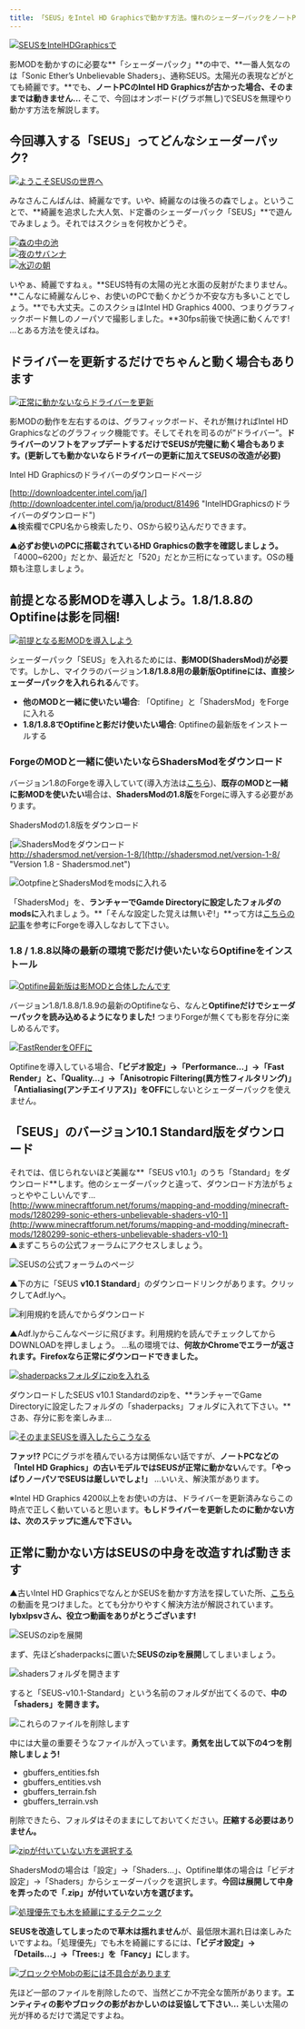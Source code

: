```yaml
---
title: 「SEUS」をIntel HD Graphicsで動かす方法。憧れのシェーダーパックをノートPCで! [影MOD]
---
```


[![SEUSをIntelHDGraphicsで](https://cdn-ak.f.st-hatena.com/images/fotolife/s/sasigume/20210208/20210208152906.jpg)](#a/2/a2671560.jpg "SEUSをIntelHDGraphicsで")

影MODを動かすのに必要な**「シェーダーパック」**の中で、**一番人気なのは「Sonic Ether’s Unbelievable Shaders」、通称SEUS。太陽光の表現などがとても綺麗です。**でも、**ノートPCのIntel HD Graphicsが古かった場合、そのままでは動きません…** そこで、今回はオンボード(グラボ無し)でSEUSを無理やり動かす方法を解説します。

## 今回導入する「SEUS」ってどんなシェーダーパック?

[![ようこそSEUSの世界へ](https://cdn-ak.f.st-hatena.com/images/fotolife/s/sasigume/20210208/20210208154505.png)](#b/1/b19fcde4.png "ようこそSEUSの世界へ")

みなさんこんばんは、綺麗なです。いや、綺麗なのは後ろの森でしょ。ということで、**綺麗を追求した大人気、ド定番のシェーダーパック「SEUS」**で遊んでみましょう。それではスクショを何枚かどうぞ。

[![森の中の池](https://cdn-ak.f.st-hatena.com/images/fotolife/s/sasigume/20210208/20210208145002.png)](#7/d/7d22693c.png "森の中の池")  
[![夜のサバンナ](https://cdn-ak.f.st-hatena.com/images/fotolife/s/sasigume/20210208/20210208142044.png)](#6/2/627e837f.png "夜のサバンナ")  
[![水辺の朝](https://cdn-ak.f.st-hatena.com/images/fotolife/s/sasigume/20210208/20210208142411.png)](#6/6/665b476b.png "水辺の朝")

いやぁ、綺麗ですねぇ。**SEUS特有の太陽の光と水面の反射がたまりません。**こんなに綺麗なんじゃ、お使いのPCで動くかどうか不安な方も多いことでしょう。**でも大丈夫。このスクショはIntel HD Graphics 4000、つまりグラフィックボード無しのノーパソで撮影しました。**30fps前後で快適に動くんです! …とある方法を使えばね。

## ドライバーを更新するだけでちゃんと動く場合もあります

[![正常に動かないならドライバーを更新](https://cdn-ak.f.st-hatena.com/images/fotolife/s/sasigume/20210208/20210208134357.png)](#4/1/41a84fc6.png "正常に動かないならドライバーを更新")

影MODの動作を左右するのは、グラフィックボード、それが無ければIntel HD Graphicsなどのグラフィック機能です。そしてそれを司るのが”ドライバー”。**ドライバーのソフトをアップデートするだけでSEUSが完璧に動く場合もあります。(更新しても動かないならドライバーの更新に加えてSEUSの改造が必要)**

Intel HD Graphicsのドライバーのダウンロードページ

[http://downloadcenter.intel.com/ja/](http://downloadcenter.intel.com/ja/product/81496 "IntelHDGraphicsのドライバーのダウンロード")  
▲検索欄でCPU名から検索したり、OSから絞り込んだりできます。

▲**必ずお使いのPCに搭載されているHD Graphicsの数字を確認しましょう。**「4000~6200」だとか、最近だと「520」だとか三桁になっています。OSの種類も注意しましょう。

## 前提となる影MODを導入しよう。1.8/1.8.8のOptifineは影を同梱!

[![前提となる影MODを導入しよう](https://cdn-ak.f.st-hatena.com/images/fotolife/s/sasigume/20210208/20210208145913.png)](#8/4/84a454e7.png "前提となる影MODを導入しよう")

シェーダーパック「SEUS」を入れるためには、**影MOD(ShadersMod)が必要**です。しかし、マイクラのバージョン**1.8/1.8.8用の最新版Optifineには、直接シェーダーパックを入れられる**んです。

*   **他のMODと一緒に使いたい場合**: 「Optifine」と「ShadersMod」をForgeに入れる
*   **1.8/1.8.8でOptifineと影だけ使いたい場合**: Optifineの最新版をインストールする

### ForgeのMODと一緒に使いたいならShadersModをダウンロード

バージョン1.8のForgeを導入していて(導入方法は[こちら](/minecraft-je/howto/install-forge/))、**既存のMODと一緒に影MODを使いたい**場合は、**ShadersModの1.8版**をForgeに導入する必要があります。

ShadersModの1.8版をダウンロード

[![ShadersModをダウンロード](https://cdn-ak.f.st-hatena.com/images/fotolife/s/sasigume/20210208/20210208152530.jpg)  
http://shadersmod.net/version-1-8/](http://shadersmod.net/version-1-8/ "Version 1.8 - Shadersmod.net")

![OotpfineとShadersModをmodsに入れる](https://cdn-ak.f.st-hatena.com/images/fotolife/s/sasigume/20210208/20210208162004.jpg)

「ShadersMod」を、**ランチャーでGamde Directoryに設定したフォルダのmodsに**入れましょう。**「そんな設定した覚えは無いぞ!」**って方は[こちらの記事](/minecraft-je/howto/install-forge/)を参考にForgeを導入しなおして下さい。

### 1.8 / 1.8.8以降の最新の環境で影だけ使いたいならOptifineをインストール

[![Optifine最新版は影MODと合体したんです](https://cdn-ak.f.st-hatena.com/images/fotolife/s/sasigume/20210208/20210208142109.png)](#6/2/62bb323a.png "Optifine最新版は影MODと合体したんです")

バージョン1.8/1.8.8/1.8.9の最新のOptifineなら、なんと**Optifineだけでシェーダーパックを読み込めるようになりました!** つまりForgeが無くても影を存分に楽しめるんです。

[![FastRenderをOFFに](https://cdn-ak.f.st-hatena.com/images/fotolife/s/sasigume/20210208/20210208154201.png)](#a/e/aeac17a7.png "FastRenderをOFFに")

Optifineを導入している場合、**「ビデオ設定」→「Performance…」→「Fast Render」と、「Quality…」→「Anisotropic Filtering(異方性フィルタリング)」「Antialiasing(アンチエイリアス)」をOFFに**しないとシェーダーパックを使えません。

## 「SEUS」のバージョン10.1 Standard版をダウンロード

それでは、信じられないほど美麗な**「SEUS v10.1」のうち「Standard」をダウンロード**します。他のシェーダーパックと違って、ダウンロード方法がちょっとややこしいんです…  
[http://www.minecraftforum.net/forums/mapping-and-modding/minecraft-mods/1280299-sonic-ethers-unbelievable-shaders-v10-1](http://www.minecraftforum.net/forums/mapping-and-modding/minecraft-mods/1280299-sonic-ethers-unbelievable-shaders-v10-1)  
▲まずこちらの公式フォーラムにアクセスしましょう。

![SEUSの公式フォーラムのページ](https://cdn-ak.f.st-hatena.com/images/fotolife/s/sasigume/20210208/20210208163306.jpg)

▲下の方に「SEUS **v10.1 Standard**」のダウンロードリンクがあります。クリックしてAdf.lyへ。

![利用規約を読んでからダウンロード](https://cdn-ak.f.st-hatena.com/images/fotolife/s/sasigume/20210208/20210208163148.jpg)

▲Adf.lyからこんなページに飛びます。利用規約を読んでチェックしてからDOWNLOADを押しましょう。 …私の環境では、**何故かChromeでエラーが返されます。Firefoxなら正常にダウンロードできました。**

[![shaderpacksフォルダにzipを入れる](https://cdn-ak.f.st-hatena.com/images/fotolife/s/sasigume/20210208/20210208155542.jpg)](#b/c/bc73781c.jpg "shaderpacksフォルダにzipを入れる")

ダウンロードしたSEUS v10.1 Standardのzipを、**ランチャーでGame Directoryに設定したフォルダの「shaderpacks」フォルダに入れて下さい。**さあ、存分に影を楽しみま…

[![そのままSEUSを導入したらこうなる](https://cdn-ak.f.st-hatena.com/images/fotolife/s/sasigume/20210208/20210208141505.png)](#5/d/5da436a3.png "そのままSEUSを導入したらこうなる")

**ファッ!?** PCにグラボを積んでいる方は関係ない話ですが、**ノートPCなどの「Intel HD Graphics」の古いモデルではSEUSが正常に動かない**んです。**「やっぱりノーパソでSEUSは厳しいでしょ!」** …いいえ、解決策があります。

※Intel HD Graphics 4200以上をお使いの方は、ドライバーを更新済みならこの時点で正しく動いていると思います。**もしドライバーを更新したのに動かない方は、次のステップに進んで下さい。**

## 正常に動かない方はSEUSの中身を改造すれば動きます

▲古いIntel HD GraphicsでなんとかSEUSを動かす方法を探していた所、[こちら](http://www.youtube.com/watch?v=tS_VFzD7MnE)の動画を見つけました。とても分かりやすく解決方法が解説されています。**lybxlpsvさん、役立つ動画をありがとうございます!**

![SEUSのzipを展開](https://cdn-ak.f.st-hatena.com/images/fotolife/s/sasigume/20210208/20210208133351.jpg)

まず、先ほどshaderpacksに置いた**SEUSのzipを展開**してしまいましょう。

![shadersフォルダを開きます](https://cdn-ak.f.st-hatena.com/images/fotolife/s/sasigume/20210208/20210208130725.jpg)

すると「SEUS-v10.1-Standard」という名前のフォルダが出てくるので、**中の「shaders」を開きます。**

![これらのファイルを削除します](https://cdn-ak.f.st-hatena.com/images/fotolife/s/sasigume/20210208/20210208153857.jpg)

中には大量の重要そうなファイルが入っています。**勇気を出して以下の4つを削除しましょう!**

*   gbuffers\_entities.fsh
*   gbuffers\_entities.vsh
*   gbuffers\_terrain.fsh
*   gbuffers\_terrain.vsh

削除できたら、フォルダはそのままにしておいてください。**圧縮する必要はありません。**

[![zipが付いていない方を選択する](https://cdn-ak.f.st-hatena.com/images/fotolife/s/sasigume/20210208/20210208160135.png)](#c/2/c2561be7.png "zipが付いていない方を選択する")

ShadersModの場合は「設定」→「Shaders…」、Optifine単体の場合は「ビデオ設定」→「Shaders」からシェーダーパックを選択します。**今回は展開して中身を弄ったので「.zip」が付いていない方を選びます。**

[![処理優先でも木を綺麗にするテクニック](https://cdn-ak.f.st-hatena.com/images/fotolife/s/sasigume/20210208/20210208152645.png)](#a/0/a03d3562.png "処理優先でも木を綺麗にするテクニック")

**SEUSを改造してしまったので草木は揺れません**が、最低限木漏れ日は楽しみたいですよね。「処理優先」でも木を綺麗にするには、**「ビデオ設定」→「Details…」→「Trees:」を「Fancy」に**します。

[![ブロックやMobの影には不具合があります](https://cdn-ak.f.st-hatena.com/images/fotolife/s/sasigume/20210208/20210208140117.png)](#5/0/507635d9.png "ブロックやMobの影には不具合があります")

先ほど一部のファイルを削除したので、当然どこか不完全な箇所があります。**エンティティの影やブロックの影がおかしいのは妥協して下さい…** 美しい太陽の光が拝めるだけで満足ですよね。
